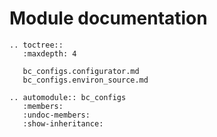 # Module documentation

```{eval-rst}
.. toctree::
   :maxdepth: 4

   bc_configs.configurator.md
   bc_configs.environ_source.md

.. automodule:: bc_configs
   :members:
   :undoc-members:
   :show-inheritance:
```
